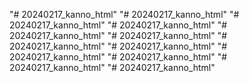 "# 20240217_kanno_html" 
"# 20240217_kanno_html" 
"# 20240217_kanno_html" 
"# 20240217_kanno_html" 
"# 20240217_kanno_html" 
"# 20240217_kanno_html" 
"# 20240217_kanno_html" 
"# 20240217_kanno_html" 
"# 20240217_kanno_html" 
"# 20240217_kanno_html" 
"# 20240217_kanno_html" 
"# 20240217_kanno_html" 
